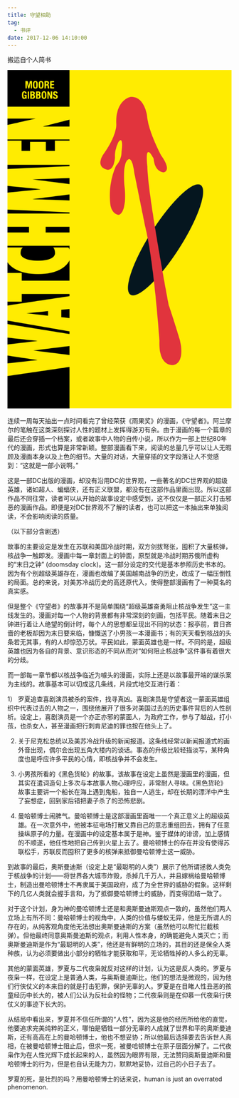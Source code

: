 ```yaml
---
title: 守望相助
tag:
  - 书评
date: 2017-12-06 14:10:00
---
```

搬运自个人简书


![《守望者》平装版封面 (图片来自网络)](https://github.com/junleqian/HexoBlog/raw/master/assets/images/watchman.png "《守望者》平装版封面 (图片来自网络)")

连续一周每天抽出一点时间看完了曾经荣获《雨果奖》的漫画，《守望者》。阿兰摩尔的笔触在这类深刻探讨人性的题材上发挥得游刃有余。由于漫画的每一个篇章的最后还会穿插一个档案，或者故事中人物的自传小说，所以作为一部上世纪80年代的漫画，形式也算是非常新颖。整部漫画看下来，阅读的总量几乎可以让人无暇顾及漫画本身以及上色的细节。大量的对话，大量穿插的文字段落让人不觉感到：“这就是一部小说啊。”

<!-- more -->
这是一部DC出版的漫画，却没有沿用DC的世界观，一些著名的DC世界观的超级英雄，诸如超人、蝙蝠侠，还有正义联盟，都没有在这部作品里面出现。所以这部作品不同往常，读者可以从开始的故事设定中感受到，这不仅仅是一部正义打击邪恶的漫画作品。即便是对DC世界观不了解的读者，也可以把这一本抽出来单独阅读，不会影响阅读的质量。

（以下部分含剧透）

故事的主要设定是发生在苏联和美国冷战时期，双方剑拔弩张，囤积了大量核弹，核战争一触即发。漫画中每一章封面上的钟面，原型就是冷战时期苏俄所虚构的“末日之钟” (doomsday clock)。这一部分设定的交代是基本参照历史书本的。因为有个别超级英雄存在，漫画也改编了美国越南战争的历史，改成了一幅压倒性的局面。总的来说，对美苏冷战历史的高还原代入，使得整部漫画有了一种莫名的真实感。

但是整个《守望者》的故事并不是简单围绕“超级英雄奋勇阻止核战争发生”这一主线发生的。漫画对每一个人物的背景都有非常深刻的刻画，包括平民。随着末日之钟进行着让人绝望的倒计时，每个人的思想都呈现出不同的状态：报亭前，昔日吝啬的老板却因为末日要来临，慷慨送了小男孩一本漫画书；有的天天看到核战的头条若无其事，有的人却惊恐万状。平民如此，蒙面英雄也是一样。不同的是，超级英雄也因为各自的背景、意识形态的不同从而对“如何阻止核战争”这件事有着很大的分歧。

而一部每一章节都以核战争临近为噱头的漫画，实际上还是以故事最开端的谋杀案为主线的。故事基本可以切成这几条线，片段式地交互进行着：

1） 罗夏追查喜剧演员被杀的案件，找寻真凶。喜剧演员是守望者这一蒙面英雄组织中代表过去的人物之一，围绕他展开了很多对美国过去的历史事件背后的人性剖析。设定上，喜剧演员是一个亦正亦邪的蒙面人，为政府工作，参与了越战，打小孩，也杀女人，甚至漫画把行刺肯尼迪的罪也按在他头上了。

2) 关于尼克松总统以及美苏冷战升级的新闻报道。这条线经常以新闻报道式的画外音出现，偶尔会出现五角大楼内的谈话。事态的升级比较轻描淡写，某种角度也是呼应许多平民的心情，即核战争并不会发生。

3) 小男孩所看的《黑色货轮》的故事。该故事在设定上虽然是漫画里的漫画，但其实在遣词造句上多次与本故事人物心理呼应，非常耐人寻味。《黑色货轮》故事主要讲一个船长在海上遇到鬼船，独自一人逃生，却在长期的漂洋中产生了妄想症，回到家后错把妻子杀了的恐怖悲剧。

4) 曼哈顿博士闹脾气。曼哈顿博士是这部漫画里面唯一一个真正意义上的超级英雄。在一次意外中，他被本征电场打散又靠自己的意志重组回去，拥有了任意操纵原子的力量。在漫画中的设定基本属于是神。鉴于媒体的诽谤，加上感情的不顺遂，他任性地把自己传到火星上去了。曼哈顿博士的存在并没有使得苏联松手，苏联反而囤积了更多的核弹来抵御曼哈顿博士这一威胁。

到故事的最后，奥斯曼迪斯（设定上是“最聪明的人类”）展示了他所谓拯救人类免于核战争的计划——将世界各大城市炸毁，杀掉几千万人，并且嫁祸给曼哈顿博士，制造出曼哈顿博士不再隶属于美国政府，成了为全世界的威胁的假象。这样剩下的几亿人类就会握手言和，为了抵御曼哈顿博士的威胁，而变得团结一致了。

对于这个计划，身为神的曼哈顿博士还是和奥斯曼迪斯观点一致的，虽然他们两人立场上有所不同：曼哈顿博士的视角中，人类的价值与蝼蚁无异，他是无所谓人的存在的，从纯客观角度他无法想出奥斯曼迪斯的方案（虽然他可以帮忙拦截核弹）。但他最终同意奥斯曼迪斯的观点，利用人性本身，的确能避免人类灭亡；而奥斯曼迪斯是作为“最聪明的人类”，他还是有鲜明的立场的，其目的还是保全人类种族，认为必须要做出小部分的牺牲才能获取和平，无论牺牲掉的人多么的无辜。

其他的蒙面英雄，罗夏与二代夜枭就反对这样的计划，认为这是反人类的。罗夏与夜枭一样，在设定上是普通人类，与奥斯曼迪斯比，他们的想法是微观的，因为他们行侠仗义的本来目的就是打击犯罪，保护无辜的人。罗夏是在目睹人性丑恶的孩童经历中长大的，被人们公认为反社会的怪物；二代夜枭则是在仰慕一代夜枭行侠仗义的事迹下长大的。

从结局中看出来，罗夏并不信任所谓的“人性”，因为这是他的经历所给他的直觉，他要追求完美纯粹的正义，哪怕是牺牲一部分无辜的人成就了世界和平的奥斯曼迪斯，还有高高在上的曼哈顿博士，他也不想妥协；所以他最后选择要去告诉世人真相，在被曼哈顿博士阻止后，但求一死，被曼哈顿博士在原子层面分解了。二代夜枭作为在人性光辉下成长起来的人，虽然因为眼界有限，无法赞同奥斯曼迪斯和曼哈顿博士的行为，但是也自认无能为力，默默地妥协，过自己的小日子去了。

罗夏的死，是壮烈的吗？用曼哈顿博士的话来说，human is just an overrated phenomenon.
